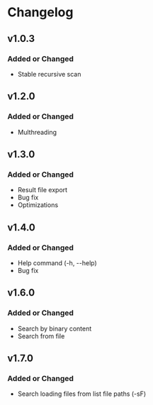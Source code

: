 # Changelog

## v1.0.3

### Added or Changed
- Stable recursive scan

## v1.2.0

### Added or Changed
- Multhreading

## v1.3.0

### Added or Changed
- Result file export
- Bug fix
- Optimizations

## v1.4.0

### Added or Changed
- Help command (-h, --help)
- Bug fix

## v1.6.0

### Added or Changed
- Search by binary content
- Search from file

## v1.7.0

### Added or Changed
- Search loading files from list file paths (-sF)